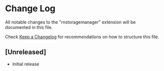 # Change Log

All notable changes to the "rnstoragemanager" extension will be documented in this file.

Check [Keep a Changelog](http://keepachangelog.com/) for recommendations on how to structure this file.

## [Unreleased]

- Initial release